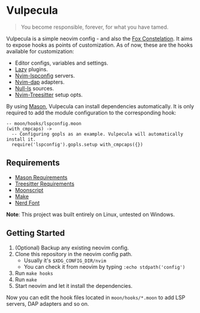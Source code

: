 # Vulpecula

> You become responsible, forever, for what you have tamed.

Vulpecula is a simple neovim config - and also the 
[Fox Constelation](https://en.wikipedia.org/wiki/Vulpecula). It aims to expose 
hooks as points of customization. As of now, these are the hooks available 
for customization:

- Editor configs, variables and settings.
- [Lazy](https://github.com/folke/lazy.nvim) plugins.
- [Nvim-lspconfig](https://github.com/neovim/nvim-lspconfig) servers.
- [Nvim-dap](https://github.com/mfussenegger/nvim-dap) adapters.
- [Null-ls](https://github.com/jose-elias-alvarez/null-ls.nvim) sources.
- [Nvim-Treesitter](https://github.com/nvim-treesitter/nvim-treesitter) setup opts.

By using [Mason](https://github.com/williamboman/mason.nvim), Vulpecula can
install dependencies automatically. It is only required to add the module
configuration to the corresponding hook:

```moonscript
-- moon/hooks/lspconfig.moon
(with_cmpcaps) ->
  -- Configuring gopls as an example. Vulpecula will automatically install it.
  require('lspconfig').gopls.setup with_cmpcaps({})
```

## Requirements

- [Mason Requirements](https://github.com/williamboman/mason.nvim#requirements)
- [Treesitter Requirements](https://github.com/nvim-treesitter/nvim-treesitter#requirements)
- [Moonscript](https://moonscript.org/)
- [Make](https://www.gnu.org/software/make/)
- [Nerd Font](https://www.nerdfonts.com/)

**Note**: This project was built entirely on Linux, untested on Windows.

## Getting Started

1. (Optional) Backup any existing neovim config.
1. Clone this repository in the neovim config path.
	- Usually it's `$XDG_CONFIG_DIR/nvim`
	- You can check it from neovim by typing `:echo stdpath('config')`
1. Run `make hooks`
1. Run `make`
1. Start neovim and let it install the dependencies.

Now you can edit the hook files located in `moon/hooks/*.moon` to add 
LSP servers, DAP adapters and so on.
